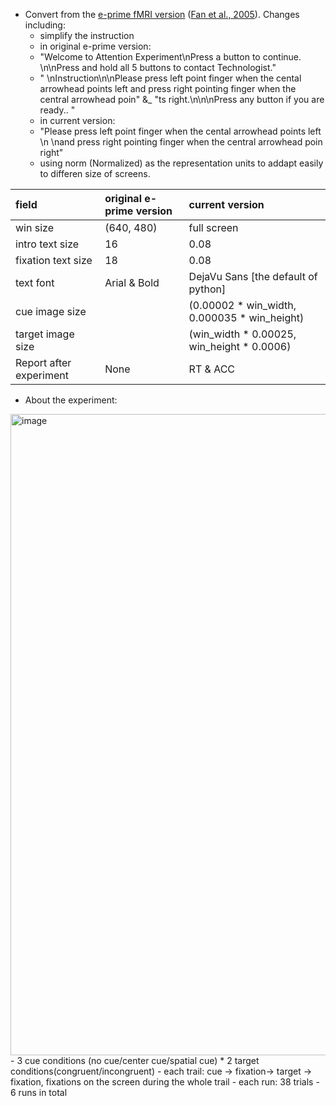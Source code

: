 - Convert from the [e-prime fMRI version](http://people.qc.cuny.edu/Faculty/Jin.Fan/Pages/Downloads.aspx) ([Fan et al., 2005](https://www.sciencedirect.com/science/article/abs/pii/S1053811905000984?via%3Dihub)).
Changes including:
	* simplify the instruction
	- in original e-prime version:
	- "Welcome to Attention Experiment\nPress a button to continue. \n\nPress and hold all 5 buttons to contact Technologist."
	- " \nInstruction\n\nPlease press left point finger when the cental arrowhead points left and press right pointing finger when the central arrowhead poin" &_ 
				"ts right.\n\n\nPress any button if you are ready.. "
	- in current version:
	- "Please press left point finger when the cental arrowhead points left \n \nand press right pointing finger when the central arrowhead poin right"
	* using norm (Normalized) as the representation units to addapt easily to differen size of screens.

    
| field | original e-prime version | current version |
|:----------------|:----------------|:----------------|
| win size | (640, 480) | full screen |
| intro text size | 16 | 0.08 |
| fixation text size | 18 | 0.08 |
| text font | Arial & Bold | DejaVu Sans [the default of python] |
| cue image size|  | (0.00002 * win_width, 0.000035 * win_height) |
| target image size |  | (win_width * 0.00025, win_height * 0.0006) |
| Report after experiment | None | RT & ACC |

-	About the experiment:
<img width="1026" alt="image" src="https://github.com/XiaoqianXiao/ANT/assets/23469096/2a61a9dd-310b-4312-b785-b48431838c30">
-	3 cue conditions (no cue/center cue/spatial cue) * 2 target conditions(congruent/incongruent)
- 	each trail: cue -> fixation-> target -> fixation, fixations on the screen during the whole trail
- 	each run: 38 trials
- 	6 runs in total
   	
